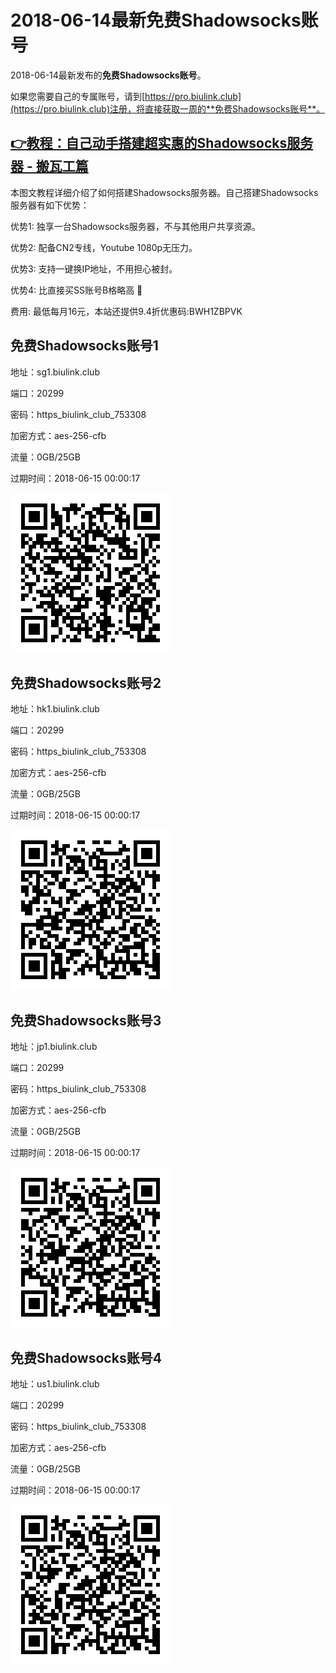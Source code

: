 # 2018-06-14最新**免费Shadowsocks账号**

2018-06-14最新发布的**免费Shadowsocks账号**。

如果您需要自己的专属账号，请到[https://pro.biulink.club](https://pro.biulink.club)注册，将直接获取一周的**免费Shadowsocks账号**。

## [👉教程：自己动手搭建超实惠的Shadowsocks服务器 - 搬瓦工篇](https://github.com/Biulink/ShadowsocksTutorials/blob/master/%E6%95%99%E6%82%A8%E8%87%AA%E5%B7%B1%E5%8A%A8%E6%89%8B%E6%90%AD%E5%BB%BA%E8%B6%85%E5%AE%9E%E6%83%A0%E7%9A%84Shadowsocks%E6%9C%8D%E5%8A%A1%E5%99%A8%20-%20%E6%90%AC%E7%93%A6%E5%B7%A5%E7%AF%87.md)
  
  本图文教程详细介绍了如何搭建Shadowsocks服务器。自己搭建Shadowsocks服务器有如下优势：

  优势1: 独享一台Shadowsocks服务器，不与其他用户共享资源。

  优势2: 配备CN2专线，Youtube 1080p无压力。

  优势3: 支持一键换IP地址，不用担心被封。

  优势4: 比直接买SS账号B格略高 🙂

  费用: 最低每月16元，本站还提供9.4折优惠码:BWH1ZBPVK  
## 免费Shadowsocks账号1

地址：sg1.biulink.club

端口：20299

密码：https_biulink_club_753308

加密方式：aes-256-cfb

流量：0GB/25GB

过期时间：2018-06-15 00:00:17

![免费Shadowsocks账号](../qrcode/fe7f8b5a-0a1a-4113-a6cf-b2f12891d8ec.png)

## 免费Shadowsocks账号2

地址：hk1.biulink.club

端口：20299

密码：https_biulink_club_753308

加密方式：aes-256-cfb

流量：0GB/25GB

过期时间：2018-06-15 00:00:17

![免费Shadowsocks账号](../qrcode/cd5d9122-0e4c-4b01-9334-99e5834502d4.png)

## 免费Shadowsocks账号3

地址：jp1.biulink.club

端口：20299

密码：https_biulink_club_753308

加密方式：aes-256-cfb

流量：0GB/25GB

过期时间：2018-06-15 00:00:17

![免费Shadowsocks账号](../qrcode/e2b67205-d529-4798-aed8-0a2d1a131949.png)

## 免费Shadowsocks账号4

地址：us1.biulink.club

端口：20299

密码：https_biulink_club_753308

加密方式：aes-256-cfb

流量：0GB/25GB

过期时间：2018-06-15 00:00:17

![免费Shadowsocks账号](../qrcode/a244e8c7-bc89-4c5c-9f72-10a79af437b8.png)

